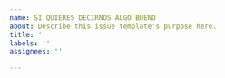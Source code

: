 ```yaml
---
name: SI QUIERES DECIRNOS ALGO BUENO
about: Describe this issue template's purpose here.
title: ''
labels: ''
assignees: ''

---
```



